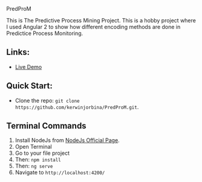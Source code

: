 PredProM

This is The Predictive Process Mining Project. This is a hobby project where I used Angular 2 to show how different encoding methods are done in Predictice Process Monitoring.

## Links:

+ [Live Demo](https://still-atoll-82514.herokuapp.com/)

## Quick Start:

+ Clone the repo: `git clone https://github.com/kerwinjorbina/PredProM.git`.

## Terminal Commands

1. Install NodeJs from [NodeJs Official Page](https://nodejs.org/en).
2. Open Terminal
3. Go to your file project
4. Then: ```npm install```
5. Then: ```ng serve```
6. Navigate to `http://localhost:4200/`
